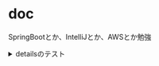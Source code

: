 # doc

SpringBootとか、IntelliJとか、AWSとか勉強

<details>
<summary>
detailsのテスト
</summary>

```
 details内のコードブロックの見た目を
 test
  
 hoge
 
 *太字の確認*
 
` バッククォートの確認 `
 test`バッククォートの確認`
 
```
  
</details>
